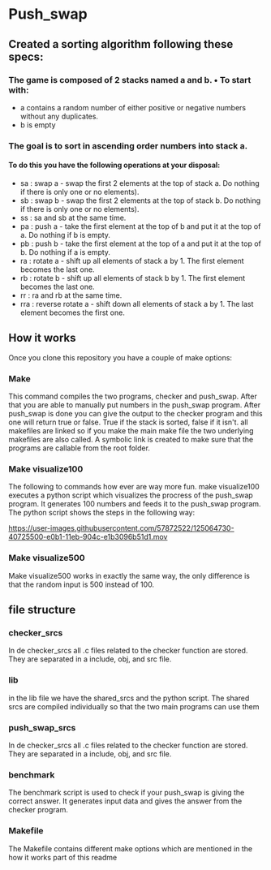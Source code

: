 # Push_swap
## Created a sorting algorithm following these specs:

### The game is composed of 2 stacks named a and b. • To start with:
* a contains a random number of either positive or negative numbers without any duplicates.
* b is empty
### The goal is to sort in ascending order numbers into stack a.
#### To do this you have the following operations at your disposal:
* sa : swap a - swap the first 2 elements at the top of stack a. Do nothing if there is only one or no elements).
* sb : swap b - swap the first 2 elements at the top of stack b. Do nothing if there is only one or no elements).
* ss : sa and sb at the same time.
* pa : push a - take the first element at the top of b and put it at the top of a. Do
nothing if b is empty.
* pb : push b - take the first element at the top of a and put it at the top of b. Do
nothing if a is empty.
* ra : rotate a - shift up all elements of stack a by 1. The first element becomes
the last one.
* rb : rotate b - shift up all elements of stack b by 1. The first element becomes the last one.
* rr : ra and rb at the same time.
* rra : reverse rotate a - shift down all elements of stack a by 1. The last element becomes the first one.

## How it works
Once you clone this repository you have a couple of make options:

### Make
This command compiles the two programs, checker and push_swap. After that you are able to manually put numbers in the push_swap program. After push_swap is done you can give the output to the checker program and this one will return true or false. True if the stack is sorted, false if it isn't. all makefiles are linked so if you make the main make file the two underlying makefiles are also called. A symbolic link is created to make sure that the programs are callable from the root folder.

### Make visualize100
The following to commands how ever are way more fun. make visualize100 executes a python script which visualizes the procress of the push_swap program. It generates 100 numbers and feeds it to the push_swap program. The python script shows the steps in the following way: 


https://user-images.githubusercontent.com/57872522/125064730-40725500-e0b1-11eb-904c-e1b3096b51d1.mov


### Make visualize500
Make visualize500 works in exactly the same way, the only difference is that the random input is 500 instead of 100. 

## file structure
### checker_srcs
In de checker_srcs all .c files related to the checker function are stored. They are separated in a include, obj, and src file. 
### lib
in the lib file we have the shared_srcs and the python script. The shared srcs are compiled individually so that the two main programs can use them 
### push_swap_srcs
In de checker_srcs all .c files related to the checker function are stored. They are separated in a include, obj, and src file. 
### benchmark
The benchmark script is used to check if your push_swap is giving the correct answer. It generates input data and gives the answer from the checker program. 
### Makefile
The Makefile contains different make options which are mentioned in the how it works part of this readme



